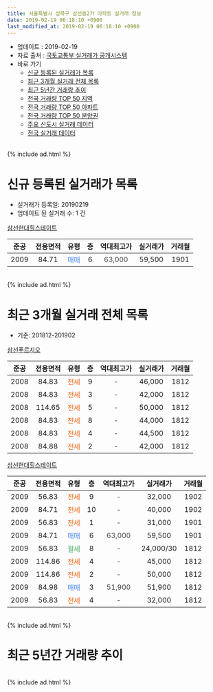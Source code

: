 ```yaml
---
title: 서울특별시 성북구 삼선동2가 아파트 실거래 정보
date: 2019-02-19 06:18:10 +0900
last_modified_at: 2019-02-19 06:18:10 +0900
---
```


* 업데이트 : 2019-02-19
* 자료 출처 : [국토교통부 실거래가 공개시스템](http://rt.molit.go.kr)
* 바로 가기
    * [신규 등록된 실거래가 목록](#신규-등록된-실거래가-목록)
    * [최근 3개월 실거래 전체 목록](#최근-3개월-실거래-전체-목록)
    * [최근 5년간 거래량 추이](#최근-5년간-거래량-추이)
    * [전국 거래량 TOP 50 지역](https://inasie.github.io/apt-trade-info/최근-3개월-전국에서-가장-거래가-많이-발생한-지역)
    * [전국 거래량 TOP 50 아파트](https://inasie.github.io/apt-trade-info/최근-3개월-전국에서-가장-거래가-많이-발생한-아파트)
    * [전국 거래량 TOP 50 분양권](https://inasie.github.io/apt-trade-info/최근-3개월-전국에서-가장-거래가-많이-발생한-분양권)
    * [주요 신도시 실거래 데이터](https://inasie.github.io/apt-trade-info/주요-신도시)
    * [전국 실거래 데이터](https://inasie.github.io/apt-trade-info/전국)
<br>
{% include ad.html %}
<br>

# 신규 등록된 실거래가 목록
* 실거래가 등록일: 20190219
* 업데이트 된 실거래 수: 1 건


[삼선현대힐스테이트](https://search.naver.com/search.naver?query=%EC%84%9C%EC%9A%B8%ED%8A%B9%EB%B3%84%EC%8B%9C+%EC%84%B1%EB%B6%81%EA%B5%AC+%EC%82%BC%EC%84%A0%EB%8F%992%EA%B0%80+%EC%82%BC%EC%84%A0%ED%98%84%EB%8C%80%ED%9E%90%EC%8A%A4%ED%85%8C%EC%9D%B4%ED%8A%B8)

|준공|전용면적|유형|층|역대최고가|실거래가|거래월|
|:---:|:---:|:---:|:---:|:---:|:---:|:---:|
|2009|84.71|<span style="color:#4285f3">매매</span>|6|<span style="color:#444444">63,000</span>|59,500|1901|


<br>
{% include ad.html %}
<br>

# 최근 3개월 실거래 전체 목록
* 기준: 201812-201902


[삼선푸르지오](https://search.naver.com/search.naver?query=%EC%84%9C%EC%9A%B8%ED%8A%B9%EB%B3%84%EC%8B%9C+%EC%84%B1%EB%B6%81%EA%B5%AC+%EC%82%BC%EC%84%A0%EB%8F%992%EA%B0%80+%EC%82%BC%EC%84%A0%ED%91%B8%EB%A5%B4%EC%A7%80%EC%98%A4)

|준공|전용면적|유형|층|역대최고가|실거래가|거래월|
|:---:|:---:|:---:|:---:|:---:|:---:|:---:|
|2008|84.83|<span style="color:#ff5a00">전세</span>|9|<span style="color:#444444">-</span>|46,000|1812|
|2008|84.83|<span style="color:#ff5a00">전세</span>|3|<span style="color:#444444">-</span>|42,000|1812|
|2008|114.65|<span style="color:#ff5a00">전세</span>|5|<span style="color:#444444">-</span>|50,000|1812|
|2008|84.83|<span style="color:#ff5a00">전세</span>|8|<span style="color:#444444">-</span>|44,000|1812|
|2008|84.83|<span style="color:#ff5a00">전세</span>|4|<span style="color:#444444">-</span>|44,500|1812|
|2008|84.88|<span style="color:#ff5a00">전세</span>|2|<span style="color:#444444">-</span>|42,000|1812|

[삼선현대힐스테이트](https://search.naver.com/search.naver?query=%EC%84%9C%EC%9A%B8%ED%8A%B9%EB%B3%84%EC%8B%9C+%EC%84%B1%EB%B6%81%EA%B5%AC+%EC%82%BC%EC%84%A0%EB%8F%992%EA%B0%80+%EC%82%BC%EC%84%A0%ED%98%84%EB%8C%80%ED%9E%90%EC%8A%A4%ED%85%8C%EC%9D%B4%ED%8A%B8)

|준공|전용면적|유형|층|역대최고가|실거래가|거래월|
|:---:|:---:|:---:|:---:|:---:|:---:|:---:|
|2009|56.83|<span style="color:#ff5a00">전세</span>|9|<span style="color:#444444">-</span>|32,000|1902|
|2009|84.71|<span style="color:#ff5a00">전세</span>|10|<span style="color:#444444">-</span>|40,000|1902|
|2009|56.83|<span style="color:#ff5a00">전세</span>|1|<span style="color:#444444">-</span>|31,000|1901|
|2009|84.71|<span style="color:#4285f3">매매</span>|6|<span style="color:#444444">63,000</span>|59,500|1901|
|2009|56.83|<span style="color:#34a853">월세</span>|8|<span style="color:#444444">-</span>|24,000/30|1812|
|2009|114.86|<span style="color:#ff5a00">전세</span>|4|<span style="color:#444444">-</span>|45,000|1812|
|2009|114.86|<span style="color:#ff5a00">전세</span>|2|<span style="color:#444444">-</span>|50,000|1812|
|2009|84.98|<span style="color:#4285f3">매매</span>|3|<span style="color:#444444">51,900</span>|51,900|1812|
|2009|56.83|<span style="color:#ff5a00">전세</span>|4|<span style="color:#444444">-</span>|32,000|1812|


<br>
{% include ad.html %}
<br>

# 최근 5년간 거래량 추이


<div style="width:100%;">
    <canvas id="deal_progress" height="200"></canvas>
</div>

<script>
new Chart(document.getElementById("deal_progress"), {
    type: 'line',
    data: {
        labels: ['201402','201403','201404','201405','201406','201407','201408','201409','201410','201411','201412','201501','201502','201503','201504','201505','201506','201507','201508','201509','201510','201511','201512','201601','201602','201603','201604','201605','201606','201607','201608','201609','201610','201611','201612','201701','201702','201703','201704','201705','201706','201707','201708','201709','201710','201711','201712','201801','201802','201803','201804','201805','201806','201807','201808','201809','201810','201811','201812','201901','201902'],
        datasets: [{
            label: '매매',
            pointRadius: 1,
            data: [10, 11, 8, 6, 4, 10, 11, 14, 8, 13, 6, 4, 11, 21, 6, 12, 11, 10, 9, 10, 10, 7, 6, 2, 7, 15, 8, 10, 12, 8, 6, 10, 14, 15, 5, 3, 4, 8, 11, 18, 14, 14, 8, 3, 6, 14, 9, 15, 13, 6, 2, 2, 8, 3, 15, 8, 3, 2, 1, 1, 0],
            borderColor: "rgba(255, 201, 14, 1)",
            backgroundColor: "rgba(255, 201, 14, 0.5)",
            fill: false,
            lineTension: 0
        },{
            label: '전월세',
            pointRadius: 1,
            data: [16, 16, 17, 13, 3, 7, 8, 7, 12, 8, 7, 14, 8, 8, 10, 5, 0, 4, 5, 8, 8, 4, 10, 9, 14, 14, 10, 2, 4, 11, 4, 6, 7, 7, 10, 5, 8, 9, 7, 9, 3, 8, 1, 5, 7, 5, 10, 7, 5, 14, 9, 11, 5, 3, 6, 9, 5, 7, 10, 1, 2],
            borderColor: "rgba(0, 141, 185, 1)",
            backgroundColor: "rgba(0, 141, 185, 0.5)",
            fill: false,
            lineTension: 0
        }
        ]
    },
    options: {
        responsive: true,
        title: {
            display: false
        },
        tooltips: {
            mode: 'index',
            intersect: false
        },
        hover: {
            mode: 'nearest',
            intersect: true
        },
        scales: {
            xAxes: [{
                display: true,
                scaleLabel: {
                    display: true,
                    labelString: '년/월'
                }
            }],
            yAxes: [{
                display: true,
                ticks: {
                    suggestedMin: 0,
                },
                scaleLabel: {
                    display: true,
                    labelString: '실거래 수'
                }
            }]
        }
    }
});

</script>


<br>
{% include ad.html %}
<br>


